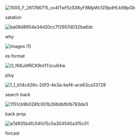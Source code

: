 ![1000_F_261786715_cx4tTwf5zSXKyF8MpWc1Z6pdHLk98pGb](https://github.com/user-attachments/assets/08732813-86e8-41a3-a8a6-dd8946aa72ba)

satation

![ba06d8954a34d30cc7f2907d032ba6dc](https://github.com/user-attachments/assets/1d96262a-7bb7-4472-b686-f850fa9b4244)

why

![images (1)](https://github.com/user-attachments/assets/5c0001c3-8446-41b3-94b0-f144c37753e2)

es format

![O_f66JdfRCKRnI1Tzcu64w](https://github.com/user-attachments/assets/f8ee55b7-085b-4f51-964e-134093dd9c1e)

ploy

![1_1_b14c426c-20f3-4e3a-bef4-ace63ca33728](https://github.com/user-attachments/assets/47f5219e-126f-445d-99e8-19fbb0316273)

search back

![1151cb9b028fc001b266dbfb1b783de3](https://github.com/user-attachments/assets/577b3b3b-f70f-4dc8-9a6a-c5b1a12504e0)

back prop

![a7d935b4fc54fcf5c5a304540a3f5c01](https://github.com/user-attachments/assets/6c47d0e1-a1d7-45a4-b512-25940e45a09f)

forcast
